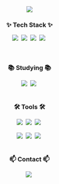 <div align="center">
  <img src="https://github.com/oka1313/oka1313/assets/101691440/92118a53-c5b6-40bc-b130-bf8c398d7b51" />
</div>

<!--내용 부분-->
<h3 align="center">✨ Tech Stack ✨</h3>
<div align="center">
  <img src="https://img.shields.io/badge/Java-E23310.svg?style=for-the-badge&logo=Java&logoColor=61DAFB" />&nbsp
  <img src="https://img.shields.io/badge/-C%23-57b9d3?logo=Csharp&style=for-the-badge&logoColor=20232a" />&nbsp
  <img src="https://img.shields.io/badge/C++-000000?logo=c%2B%2B&style=for-the-badge&logoColor=3240aa" />&nbsp
  <img src="https://img.shields.io/badge/Python-E34F26.svg?style=for-the-badge&logo=Python&logoColor=white" />&nbsp
</div>

<br>
<br>

<h3 align="center">📚 Studying 📚</h3>
<div align="center">
  <img src="https://img.shields.io/badge/Javascript-007ACC.svg?style=for-the-badge&logo=Javascript&logoColor=white" />&nbsp
  <img src="https://img.shields.io/badge/CSS-FF4154?style=for-the-badge&logo=CSS&logoColor=white" />&nbsp
</div>

<br>

<h3 align="center">🛠 Tools 🛠</h3>
<div align="center">
  <img src="https://img.shields.io/badge/git-F05033.svg?style=for-the-badge&logo=git&logoColor=white" />&nbsp
  <img src="https://img.shields.io/badge/github-181717.svg?style=for-the-badge&logo=github&logoColor=white" />&nbsp
  <img src="https://img.shields.io/badge/Notion-F3F3F3.svg?style=for-the-badge&logo=notion&logoColor=black" />&nbsp
</div>

<br>

<div align="center">
  <img src="https://img.shields.io/badge/Visual Studio-5C2D91?style=for-the-badge&logo=Visual Studio&logoColor=white" />&nbsp
  <img src="https://img.shields.io/badge/Visual Studio Code-007ACC?style=for-the-badge&logo=Visual Studio Code&logoColor=white" />&nbsp
  <img src="https://img.shields.io/badge/Unity-57b9d3.svg?style=for-the-badge&logo=unity" />&nbsp
  
</div>

<br>

<h3 align="center">📫 Contact 📫</h3>
<div align="center">
    <img
      src="https://img.shields.io/badge/hn00428@naver.com-D14836?style=for-the-badge&logo=gmail&logoColor=white"/>&nbsp
  </a>
</div>
